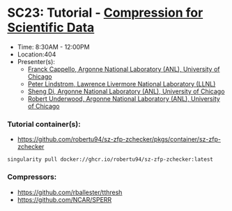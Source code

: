 # SC23: Tutorial - [Compression for Scientific Data](https://sc23.conference-program.com/presentation/?id=tut109&sess=sess232)

- Time: 8:30AM - 12:00PM
- Location:404
- Presenter(s):
  - [Franck Cappello, Argonne National Laboratory (ANL), University of Chicago](https://sc23.conference-program.com/presenter/?uid=467143)
  - [Peter Lindstrom, Lawrence Livermore National Laboratory (LLNL)](https://sc23.conference-program.com/presenter/?uid=813953)
  - [Sheng Di, Argonne National Laboratory (ANL), University of Chicago](https://sc23.conference-program.com/presenter/?uid=205563)
  - [Robert Underwood, Argonne National Laboratory (ANL), University of Chicago](https://sc23.conference-program.com/presenter/?uid=634273)

### Tutorial container(s): 
- https://github.com/robertu94/sz-zfp-zchecker/pkgs/container/sz-zfp-zchecker
```
singularity pull docker://ghcr.io/robertu94/sz-zfp-zchecker:latest
```

### Compressors:
- https://github.com/rballester/tthresh
- https://github.com/NCAR/SPERR
